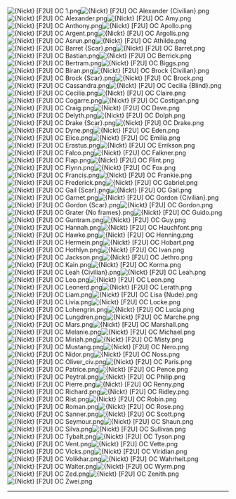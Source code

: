 ![{Nickt} [F2U] OC 1.png](https://raw.githubusercontent.com/Klokinator/FE-Repo/main/Portrait%20Repository/Spriting%20Community%20OC's%20(Grouped%20by%20Artist)/Nickt/%7BNickt%7D%20%5BF2U%5D%20OC%201.png "{Nickt} [F2U] OC 1.png")![{Nickt} [F2U] OC Alexander {Civilian}.png](https://raw.githubusercontent.com/Klokinator/FE-Repo/main/Portrait%20Repository/Spriting%20Community%20OC's%20(Grouped%20by%20Artist)/Nickt/%7BNickt%7D%20%5BF2U%5D%20OC%20Alexander%20(Civilian).png "{Nickt} [F2U] OC Alexander {Civilian}.png")![{Nickt} [F2U] OC Alexander.png](https://raw.githubusercontent.com/Klokinator/FE-Repo/main/Portrait%20Repository/Spriting%20Community%20OC's%20(Grouped%20by%20Artist)/Nickt/%7BNickt%7D%20%5BF2U%5D%20OC%20Alexander.png "{Nickt} [F2U] OC Alexander.png")![{Nickt} [F2U] OC Amy.png](https://raw.githubusercontent.com/Klokinator/FE-Repo/main/Portrait%20Repository/Spriting%20Community%20OC's%20(Grouped%20by%20Artist)/Nickt/%7BNickt%7D%20%5BF2U%5D%20OC%20Amy.png "{Nickt} [F2U] OC Amy.png")![{Nickt} [F2U] OC Anthony.png](https://raw.githubusercontent.com/Klokinator/FE-Repo/main/Portrait%20Repository/Spriting%20Community%20OC's%20(Grouped%20by%20Artist)/Nickt/%7BNickt%7D%20%5BF2U%5D%20OC%20Anthony.png "{Nickt} [F2U] OC Anthony.png")![{Nickt} [F2U] OC Apollo.png](https://raw.githubusercontent.com/Klokinator/FE-Repo/main/Portrait%20Repository/Spriting%20Community%20OC's%20(Grouped%20by%20Artist)/Nickt/%7BNickt%7D%20%5BF2U%5D%20OC%20Apollo.png "{Nickt} [F2U] OC Apollo.png")![{Nickt} [F2U] OC Argent.png](https://raw.githubusercontent.com/Klokinator/FE-Repo/main/Portrait%20Repository/Spriting%20Community%20OC's%20(Grouped%20by%20Artist)/Nickt/%7BNickt%7D%20%5BF2U%5D%20OC%20Argent.png "{Nickt} [F2U] OC Argent.png")![{Nickt} [F2U] OC Argolis.png](https://raw.githubusercontent.com/Klokinator/FE-Repo/main/Portrait%20Repository/Spriting%20Community%20OC's%20(Grouped%20by%20Artist)/Nickt/%7BNickt%7D%20%5BF2U%5D%20OC%20Argolis.png "{Nickt} [F2U] OC Argolis.png")![{Nickt} [F2U] OC Asrun.png](https://raw.githubusercontent.com/Klokinator/FE-Repo/main/Portrait%20Repository/Spriting%20Community%20OC's%20(Grouped%20by%20Artist)/Nickt/%7BNickt%7D%20%5BF2U%5D%20OC%20Asrun.png "{Nickt} [F2U] OC Asrun.png")![{Nickt} [F2U] OC Athilde.png](https://raw.githubusercontent.com/Klokinator/FE-Repo/main/Portrait%20Repository/Spriting%20Community%20OC's%20(Grouped%20by%20Artist)/Nickt/%7BNickt%7D%20%5BF2U%5D%20OC%20Athilde.png "{Nickt} [F2U] OC Athilde.png")![{Nickt} [F2U] OC Barret {Scar}.png](https://raw.githubusercontent.com/Klokinator/FE-Repo/main/Portrait%20Repository/Spriting%20Community%20OC's%20(Grouped%20by%20Artist)/Nickt/%7BNickt%7D%20%5BF2U%5D%20OC%20Barret%20(Scar).png "{Nickt} [F2U] OC Barret {Scar}.png")![{Nickt} [F2U] OC Barret.png](https://raw.githubusercontent.com/Klokinator/FE-Repo/main/Portrait%20Repository/Spriting%20Community%20OC's%20(Grouped%20by%20Artist)/Nickt/%7BNickt%7D%20%5BF2U%5D%20OC%20Barret.png "{Nickt} [F2U] OC Barret.png")![{Nickt} [F2U] OC Bastian.png](https://raw.githubusercontent.com/Klokinator/FE-Repo/main/Portrait%20Repository/Spriting%20Community%20OC's%20(Grouped%20by%20Artist)/Nickt/%7BNickt%7D%20%5BF2U%5D%20OC%20Bastian.png "{Nickt} [F2U] OC Bastian.png")![{Nickt} [F2U] OC Berrick.png](https://raw.githubusercontent.com/Klokinator/FE-Repo/main/Portrait%20Repository/Spriting%20Community%20OC's%20(Grouped%20by%20Artist)/Nickt/%7BNickt%7D%20%5BF2U%5D%20OC%20Berrick.png "{Nickt} [F2U] OC Berrick.png")![{Nickt} [F2U] OC Bertram.png](https://raw.githubusercontent.com/Klokinator/FE-Repo/main/Portrait%20Repository/Spriting%20Community%20OC's%20(Grouped%20by%20Artist)/Nickt/%7BNickt%7D%20%5BF2U%5D%20OC%20Bertram.png "{Nickt} [F2U] OC Bertram.png")![{Nickt} [F2U] OC Biggs.png](https://raw.githubusercontent.com/Klokinator/FE-Repo/main/Portrait%20Repository/Spriting%20Community%20OC's%20(Grouped%20by%20Artist)/Nickt/%7BNickt%7D%20%5BF2U%5D%20OC%20Biggs.png "{Nickt} [F2U] OC Biggs.png")![{Nickt} [F2U] OC Biran.png](https://raw.githubusercontent.com/Klokinator/FE-Repo/main/Portrait%20Repository/Spriting%20Community%20OC's%20(Grouped%20by%20Artist)/Nickt/%7BNickt%7D%20%5BF2U%5D%20OC%20Biran.png "{Nickt} [F2U] OC Biran.png")![{Nickt} [F2U] OC Brock {Civilian}.png](https://raw.githubusercontent.com/Klokinator/FE-Repo/main/Portrait%20Repository/Spriting%20Community%20OC's%20(Grouped%20by%20Artist)/Nickt/%7BNickt%7D%20%5BF2U%5D%20OC%20Brock%20(Civilian).png "{Nickt} [F2U] OC Brock {Civilian}.png")![{Nickt} [F2U] OC Brock {Scar}.png](https://raw.githubusercontent.com/Klokinator/FE-Repo/main/Portrait%20Repository/Spriting%20Community%20OC's%20(Grouped%20by%20Artist)/Nickt/%7BNickt%7D%20%5BF2U%5D%20OC%20Brock%20(Scar).png "{Nickt} [F2U] OC Brock {Scar}.png")![{Nickt} [F2U] OC Brock.png](https://raw.githubusercontent.com/Klokinator/FE-Repo/main/Portrait%20Repository/Spriting%20Community%20OC's%20(Grouped%20by%20Artist)/Nickt/%7BNickt%7D%20%5BF2U%5D%20OC%20Brock.png "{Nickt} [F2U] OC Brock.png")![{Nickt} [F2U] OC Cassandra.png](https://raw.githubusercontent.com/Klokinator/FE-Repo/main/Portrait%20Repository/Spriting%20Community%20OC's%20(Grouped%20by%20Artist)/Nickt/%7BNickt%7D%20%5BF2U%5D%20OC%20Cassandra.png "{Nickt} [F2U] OC Cassandra.png")![{Nickt} [F2U] OC Cecilia {Blind}.png](https://raw.githubusercontent.com/Klokinator/FE-Repo/main/Portrait%20Repository/Spriting%20Community%20OC's%20(Grouped%20by%20Artist)/Nickt/%7BNickt%7D%20%5BF2U%5D%20OC%20Cecilia%20(Blind).png "{Nickt} [F2U] OC Cecilia {Blind}.png")![{Nickt} [F2U] OC Cecilia.png](https://raw.githubusercontent.com/Klokinator/FE-Repo/main/Portrait%20Repository/Spriting%20Community%20OC's%20(Grouped%20by%20Artist)/Nickt/%7BNickt%7D%20%5BF2U%5D%20OC%20Cecilia.png "{Nickt} [F2U] OC Cecilia.png")![{Nickt} [F2U] OC Claire.png](https://raw.githubusercontent.com/Klokinator/FE-Repo/main/Portrait%20Repository/Spriting%20Community%20OC's%20(Grouped%20by%20Artist)/Nickt/%7BNickt%7D%20%5BF2U%5D%20OC%20Claire.png "{Nickt} [F2U] OC Claire.png")![{Nickt} [F2U] OC Cogarre.png](https://raw.githubusercontent.com/Klokinator/FE-Repo/main/Portrait%20Repository/Spriting%20Community%20OC's%20(Grouped%20by%20Artist)/Nickt/%7BNickt%7D%20%5BF2U%5D%20OC%20Cogarre.png "{Nickt} [F2U] OC Cogarre.png")![{Nickt} [F2U] OC Costigan.png](https://raw.githubusercontent.com/Klokinator/FE-Repo/main/Portrait%20Repository/Spriting%20Community%20OC's%20(Grouped%20by%20Artist)/Nickt/%7BNickt%7D%20%5BF2U%5D%20OC%20Costigan.png "{Nickt} [F2U] OC Costigan.png")![{Nickt} [F2U] OC Craig.png](https://raw.githubusercontent.com/Klokinator/FE-Repo/main/Portrait%20Repository/Spriting%20Community%20OC's%20(Grouped%20by%20Artist)/Nickt/%7BNickt%7D%20%5BF2U%5D%20OC%20Craig.png "{Nickt} [F2U] OC Craig.png")![{Nickt} [F2U] OC Dave.png](https://raw.githubusercontent.com/Klokinator/FE-Repo/main/Portrait%20Repository/Spriting%20Community%20OC's%20(Grouped%20by%20Artist)/Nickt/%7BNickt%7D%20%5BF2U%5D%20OC%20Dave.png "{Nickt} [F2U] OC Dave.png")![{Nickt} [F2U] OC Delyth.png](https://raw.githubusercontent.com/Klokinator/FE-Repo/main/Portrait%20Repository/Spriting%20Community%20OC's%20(Grouped%20by%20Artist)/Nickt/%7BNickt%7D%20%5BF2U%5D%20OC%20Delyth.png "{Nickt} [F2U] OC Delyth.png")![{Nickt} [F2U] OC Dolph.png](https://raw.githubusercontent.com/Klokinator/FE-Repo/main/Portrait%20Repository/Spriting%20Community%20OC's%20(Grouped%20by%20Artist)/Nickt/%7BNickt%7D%20%5BF2U%5D%20OC%20Dolph.png "{Nickt} [F2U] OC Dolph.png")![{Nickt} [F2U] OC Drake {Scar}.png](https://raw.githubusercontent.com/Klokinator/FE-Repo/main/Portrait%20Repository/Spriting%20Community%20OC's%20(Grouped%20by%20Artist)/Nickt/%7BNickt%7D%20%5BF2U%5D%20OC%20Drake%20(Scar).png "{Nickt} [F2U] OC Drake {Scar}.png")![{Nickt} [F2U] OC Drake.png](https://raw.githubusercontent.com/Klokinator/FE-Repo/main/Portrait%20Repository/Spriting%20Community%20OC's%20(Grouped%20by%20Artist)/Nickt/%7BNickt%7D%20%5BF2U%5D%20OC%20Drake.png "{Nickt} [F2U] OC Drake.png")![{Nickt} [F2U] OC Dyne.png](https://raw.githubusercontent.com/Klokinator/FE-Repo/main/Portrait%20Repository/Spriting%20Community%20OC's%20(Grouped%20by%20Artist)/Nickt/%7BNickt%7D%20%5BF2U%5D%20OC%20Dyne.png "{Nickt} [F2U] OC Dyne.png")![{Nickt} [F2U] OC Eden.png](https://raw.githubusercontent.com/Klokinator/FE-Repo/main/Portrait%20Repository/Spriting%20Community%20OC's%20(Grouped%20by%20Artist)/Nickt/%7BNickt%7D%20%5BF2U%5D%20OC%20Eden.png "{Nickt} [F2U] OC Eden.png")![{Nickt} [F2U] OC Elice.png](https://raw.githubusercontent.com/Klokinator/FE-Repo/main/Portrait%20Repository/Spriting%20Community%20OC's%20(Grouped%20by%20Artist)/Nickt/%7BNickt%7D%20%5BF2U%5D%20OC%20Elice.png "{Nickt} [F2U] OC Elice.png")![{Nickt} [F2U] OC Emilia.png](https://raw.githubusercontent.com/Klokinator/FE-Repo/main/Portrait%20Repository/Spriting%20Community%20OC's%20(Grouped%20by%20Artist)/Nickt/%7BNickt%7D%20%5BF2U%5D%20OC%20Emilia.png "{Nickt} [F2U] OC Emilia.png")![{Nickt} [F2U] OC Erastus.png](https://raw.githubusercontent.com/Klokinator/FE-Repo/main/Portrait%20Repository/Spriting%20Community%20OC's%20(Grouped%20by%20Artist)/Nickt/%7BNickt%7D%20%5BF2U%5D%20OC%20Erastus.png "{Nickt} [F2U] OC Erastus.png")![{Nickt} [F2U] OC Errikson.png](https://raw.githubusercontent.com/Klokinator/FE-Repo/main/Portrait%20Repository/Spriting%20Community%20OC's%20(Grouped%20by%20Artist)/Nickt/%7BNickt%7D%20%5BF2U%5D%20OC%20Errikson.png "{Nickt} [F2U] OC Errikson.png")![{Nickt} [F2U] OC Falco.png](https://raw.githubusercontent.com/Klokinator/FE-Repo/main/Portrait%20Repository/Spriting%20Community%20OC's%20(Grouped%20by%20Artist)/Nickt/%7BNickt%7D%20%5BF2U%5D%20OC%20Falco.png "{Nickt} [F2U] OC Falco.png")![{Nickt} [F2U] OC Falkner.png](https://raw.githubusercontent.com/Klokinator/FE-Repo/main/Portrait%20Repository/Spriting%20Community%20OC's%20(Grouped%20by%20Artist)/Nickt/%7BNickt%7D%20%5BF2U%5D%20OC%20Falkner.png "{Nickt} [F2U] OC Falkner.png")![{Nickt} [F2U] OC Flap.png](https://raw.githubusercontent.com/Klokinator/FE-Repo/main/Portrait%20Repository/Spriting%20Community%20OC's%20(Grouped%20by%20Artist)/Nickt/%7BNickt%7D%20%5BF2U%5D%20OC%20Flap.png "{Nickt} [F2U] OC Flap.png")![{Nickt} [F2U] OC Flint.png](https://raw.githubusercontent.com/Klokinator/FE-Repo/main/Portrait%20Repository/Spriting%20Community%20OC's%20(Grouped%20by%20Artist)/Nickt/%7BNickt%7D%20%5BF2U%5D%20OC%20Flint.png "{Nickt} [F2U] OC Flint.png")![{Nickt} [F2U] OC Flynn.png](https://raw.githubusercontent.com/Klokinator/FE-Repo/main/Portrait%20Repository/Spriting%20Community%20OC's%20(Grouped%20by%20Artist)/Nickt/%7BNickt%7D%20%5BF2U%5D%20OC%20Flynn.png "{Nickt} [F2U] OC Flynn.png")![{Nickt} [F2U] OC Fox.png](https://raw.githubusercontent.com/Klokinator/FE-Repo/main/Portrait%20Repository/Spriting%20Community%20OC's%20(Grouped%20by%20Artist)/Nickt/%7BNickt%7D%20%5BF2U%5D%20OC%20Fox.png "{Nickt} [F2U] OC Fox.png")![{Nickt} [F2U] OC Francis.png](https://raw.githubusercontent.com/Klokinator/FE-Repo/main/Portrait%20Repository/Spriting%20Community%20OC's%20(Grouped%20by%20Artist)/Nickt/%7BNickt%7D%20%5BF2U%5D%20OC%20Francis.png "{Nickt} [F2U] OC Francis.png")![{Nickt} [F2U] OC Frankie.png](https://raw.githubusercontent.com/Klokinator/FE-Repo/main/Portrait%20Repository/Spriting%20Community%20OC's%20(Grouped%20by%20Artist)/Nickt/%7BNickt%7D%20%5BF2U%5D%20OC%20Frankie.png "{Nickt} [F2U] OC Frankie.png")![{Nickt} [F2U] OC Frederick.png](https://raw.githubusercontent.com/Klokinator/FE-Repo/main/Portrait%20Repository/Spriting%20Community%20OC's%20(Grouped%20by%20Artist)/Nickt/%7BNickt%7D%20%5BF2U%5D%20OC%20Frederick.png "{Nickt} [F2U] OC Frederick.png")![{Nickt} [F2U] OC Gabriel.png](https://raw.githubusercontent.com/Klokinator/FE-Repo/main/Portrait%20Repository/Spriting%20Community%20OC's%20(Grouped%20by%20Artist)/Nickt/%7BNickt%7D%20%5BF2U%5D%20OC%20Gabriel.png "{Nickt} [F2U] OC Gabriel.png")![{Nickt} [F2U] OC Gail {Scar}.png](https://raw.githubusercontent.com/Klokinator/FE-Repo/main/Portrait%20Repository/Spriting%20Community%20OC's%20(Grouped%20by%20Artist)/Nickt/%7BNickt%7D%20%5BF2U%5D%20OC%20Gail%20(Scar).png "{Nickt} [F2U] OC Gail {Scar}.png")![{Nickt} [F2U] OC Gail.png](https://raw.githubusercontent.com/Klokinator/FE-Repo/main/Portrait%20Repository/Spriting%20Community%20OC's%20(Grouped%20by%20Artist)/Nickt/%7BNickt%7D%20%5BF2U%5D%20OC%20Gail.png "{Nickt} [F2U] OC Gail.png")![{Nickt} [F2U] OC Garnet.png](https://raw.githubusercontent.com/Klokinator/FE-Repo/main/Portrait%20Repository/Spriting%20Community%20OC's%20(Grouped%20by%20Artist)/Nickt/%7BNickt%7D%20%5BF2U%5D%20OC%20Garnet.png "{Nickt} [F2U] OC Garnet.png")![{Nickt} [F2U] OC Gordon {Civilian}.png](https://raw.githubusercontent.com/Klokinator/FE-Repo/main/Portrait%20Repository/Spriting%20Community%20OC's%20(Grouped%20by%20Artist)/Nickt/%7BNickt%7D%20%5BF2U%5D%20OC%20Gordon%20(Civilian).png "{Nickt} [F2U] OC Gordon {Civilian}.png")![{Nickt} [F2U] OC Gordon {Scar}.png](https://raw.githubusercontent.com/Klokinator/FE-Repo/main/Portrait%20Repository/Spriting%20Community%20OC's%20(Grouped%20by%20Artist)/Nickt/%7BNickt%7D%20%5BF2U%5D%20OC%20Gordon%20(Scar).png "{Nickt} [F2U] OC Gordon {Scar}.png")![{Nickt} [F2U] OC Gordon.png](https://raw.githubusercontent.com/Klokinator/FE-Repo/main/Portrait%20Repository/Spriting%20Community%20OC's%20(Grouped%20by%20Artist)/Nickt/%7BNickt%7D%20%5BF2U%5D%20OC%20Gordon.png "{Nickt} [F2U] OC Gordon.png")![{Nickt} [F2U] OC Grater {No frames}.png](https://raw.githubusercontent.com/Klokinator/FE-Repo/main/Portrait%20Repository/Spriting%20Community%20OC's%20(Grouped%20by%20Artist)/Nickt/%7BNickt%7D%20%5BF2U%5D%20OC%20Grater%20(No%20frames).png "{Nickt} [F2U] OC Grater {No frames}.png")![{Nickt} [F2U] OC Guido.png](https://raw.githubusercontent.com/Klokinator/FE-Repo/main/Portrait%20Repository/Spriting%20Community%20OC's%20(Grouped%20by%20Artist)/Nickt/%7BNickt%7D%20%5BF2U%5D%20OC%20Guido.png "{Nickt} [F2U] OC Guido.png")![{Nickt} [F2U] OC Guntram.png](https://raw.githubusercontent.com/Klokinator/FE-Repo/main/Portrait%20Repository/Spriting%20Community%20OC's%20(Grouped%20by%20Artist)/Nickt/%7BNickt%7D%20%5BF2U%5D%20OC%20Guntram.png "{Nickt} [F2U] OC Guntram.png")![{Nickt} [F2U] OC Guy.png](https://raw.githubusercontent.com/Klokinator/FE-Repo/main/Portrait%20Repository/Spriting%20Community%20OC's%20(Grouped%20by%20Artist)/Nickt/%7BNickt%7D%20%5BF2U%5D%20OC%20Guy.png "{Nickt} [F2U] OC Guy.png")![{Nickt} [F2U] OC Hannah.png](https://raw.githubusercontent.com/Klokinator/FE-Repo/main/Portrait%20Repository/Spriting%20Community%20OC's%20(Grouped%20by%20Artist)/Nickt/%7BNickt%7D%20%5BF2U%5D%20OC%20Hannah.png "{Nickt} [F2U] OC Hannah.png")![{Nickt} [F2U] OC Hauchfont.png](https://raw.githubusercontent.com/Klokinator/FE-Repo/main/Portrait%20Repository/Spriting%20Community%20OC's%20(Grouped%20by%20Artist)/Nickt/%7BNickt%7D%20%5BF2U%5D%20OC%20Hauchfont.png "{Nickt} [F2U] OC Hauchfont.png")![{Nickt} [F2U] OC Hawke.png](https://raw.githubusercontent.com/Klokinator/FE-Repo/main/Portrait%20Repository/Spriting%20Community%20OC's%20(Grouped%20by%20Artist)/Nickt/%7BNickt%7D%20%5BF2U%5D%20OC%20Hawke.png "{Nickt} [F2U] OC Hawke.png")![{Nickt} [F2U] OC Henning.png](https://raw.githubusercontent.com/Klokinator/FE-Repo/main/Portrait%20Repository/Spriting%20Community%20OC's%20(Grouped%20by%20Artist)/Nickt/%7BNickt%7D%20%5BF2U%5D%20OC%20Henning.png "{Nickt} [F2U] OC Henning.png")![{Nickt} [F2U] OC Hermein.png](https://raw.githubusercontent.com/Klokinator/FE-Repo/main/Portrait%20Repository/Spriting%20Community%20OC's%20(Grouped%20by%20Artist)/Nickt/%7BNickt%7D%20%5BF2U%5D%20OC%20Hermein.png "{Nickt} [F2U] OC Hermein.png")![{Nickt} [F2U] OC Hobart.png](https://raw.githubusercontent.com/Klokinator/FE-Repo/main/Portrait%20Repository/Spriting%20Community%20OC's%20(Grouped%20by%20Artist)/Nickt/%7BNickt%7D%20%5BF2U%5D%20OC%20Hobart.png "{Nickt} [F2U] OC Hobart.png")![{Nickt} [F2U] OC Hothlyn.png](https://raw.githubusercontent.com/Klokinator/FE-Repo/main/Portrait%20Repository/Spriting%20Community%20OC's%20(Grouped%20by%20Artist)/Nickt/%7BNickt%7D%20%5BF2U%5D%20OC%20Hothlyn.png "{Nickt} [F2U] OC Hothlyn.png")![{Nickt} [F2U] OC Ivan.png](https://raw.githubusercontent.com/Klokinator/FE-Repo/main/Portrait%20Repository/Spriting%20Community%20OC's%20(Grouped%20by%20Artist)/Nickt/%7BNickt%7D%20%5BF2U%5D%20OC%20Ivan.png "{Nickt} [F2U] OC Ivan.png")![{Nickt} [F2U] OC Jackson.png](https://raw.githubusercontent.com/Klokinator/FE-Repo/main/Portrait%20Repository/Spriting%20Community%20OC's%20(Grouped%20by%20Artist)/Nickt/%7BNickt%7D%20%5BF2U%5D%20OC%20Jackson.png "{Nickt} [F2U] OC Jackson.png")![{Nickt} [F2U] OC Jethro.png](https://raw.githubusercontent.com/Klokinator/FE-Repo/main/Portrait%20Repository/Spriting%20Community%20OC's%20(Grouped%20by%20Artist)/Nickt/%7BNickt%7D%20%5BF2U%5D%20OC%20Jethro.png "{Nickt} [F2U] OC Jethro.png")![{Nickt} [F2U] OC Kain.png](https://raw.githubusercontent.com/Klokinator/FE-Repo/main/Portrait%20Repository/Spriting%20Community%20OC's%20(Grouped%20by%20Artist)/Nickt/%7BNickt%7D%20%5BF2U%5D%20OC%20Kain.png "{Nickt} [F2U] OC Kain.png")![{Nickt} [F2U] OC Korma.png](https://raw.githubusercontent.com/Klokinator/FE-Repo/main/Portrait%20Repository/Spriting%20Community%20OC's%20(Grouped%20by%20Artist)/Nickt/%7BNickt%7D%20%5BF2U%5D%20OC%20Korma.png "{Nickt} [F2U] OC Korma.png")![{Nickt} [F2U] OC Leah {Civilian}.png](https://raw.githubusercontent.com/Klokinator/FE-Repo/main/Portrait%20Repository/Spriting%20Community%20OC's%20(Grouped%20by%20Artist)/Nickt/%7BNickt%7D%20%5BF2U%5D%20OC%20Leah%20(Civilian).png "{Nickt} [F2U] OC Leah {Civilian}.png")![{Nickt} [F2U] OC Leah.png](https://raw.githubusercontent.com/Klokinator/FE-Repo/main/Portrait%20Repository/Spriting%20Community%20OC's%20(Grouped%20by%20Artist)/Nickt/%7BNickt%7D%20%5BF2U%5D%20OC%20Leah.png "{Nickt} [F2U] OC Leah.png")![{Nickt} [F2U] OC Leo.png](https://raw.githubusercontent.com/Klokinator/FE-Repo/main/Portrait%20Repository/Spriting%20Community%20OC's%20(Grouped%20by%20Artist)/Nickt/%7BNickt%7D%20%5BF2U%5D%20OC%20Leo.png "{Nickt} [F2U] OC Leo.png")![{Nickt} [F2U] OC Leon.png](https://raw.githubusercontent.com/Klokinator/FE-Repo/main/Portrait%20Repository/Spriting%20Community%20OC's%20(Grouped%20by%20Artist)/Nickt/%7BNickt%7D%20%5BF2U%5D%20OC%20Leon.png "{Nickt} [F2U] OC Leon.png")![{Nickt} [F2U] OC Leonerd.png](https://raw.githubusercontent.com/Klokinator/FE-Repo/main/Portrait%20Repository/Spriting%20Community%20OC's%20(Grouped%20by%20Artist)/Nickt/%7BNickt%7D%20%5BF2U%5D%20OC%20Leonerd.png "{Nickt} [F2U] OC Leonerd.png")![{Nickt} [F2U] OC Lerath.png](https://raw.githubusercontent.com/Klokinator/FE-Repo/main/Portrait%20Repository/Spriting%20Community%20OC's%20(Grouped%20by%20Artist)/Nickt/%7BNickt%7D%20%5BF2U%5D%20OC%20Lerath.png "{Nickt} [F2U] OC Lerath.png")![{Nickt} [F2U] OC Liam.png](https://raw.githubusercontent.com/Klokinator/FE-Repo/main/Portrait%20Repository/Spriting%20Community%20OC's%20(Grouped%20by%20Artist)/Nickt/%7BNickt%7D%20%5BF2U%5D%20OC%20Liam.png "{Nickt} [F2U] OC Liam.png")![{Nickt} [F2U] OC Lisa {Nude}.png](https://raw.githubusercontent.com/Klokinator/FE-Repo/main/Portrait%20Repository/Spriting%20Community%20OC's%20(Grouped%20by%20Artist)/Nickt/%7BNickt%7D%20%5BF2U%5D%20OC%20Lisa%20(Nude).png "{Nickt} [F2U] OC Lisa {Nude}.png")![{Nickt} [F2U] OC Livia.png](https://raw.githubusercontent.com/Klokinator/FE-Repo/main/Portrait%20Repository/Spriting%20Community%20OC's%20(Grouped%20by%20Artist)/Nickt/%7BNickt%7D%20%5BF2U%5D%20OC%20Livia.png "{Nickt} [F2U] OC Livia.png")![{Nickt} [F2U] OC Locke.png](https://raw.githubusercontent.com/Klokinator/FE-Repo/main/Portrait%20Repository/Spriting%20Community%20OC's%20(Grouped%20by%20Artist)/Nickt/%7BNickt%7D%20%5BF2U%5D%20OC%20Locke.png "{Nickt} [F2U] OC Locke.png")![{Nickt} [F2U] OC Lohengrin.png](https://raw.githubusercontent.com/Klokinator/FE-Repo/main/Portrait%20Repository/Spriting%20Community%20OC's%20(Grouped%20by%20Artist)/Nickt/%7BNickt%7D%20%5BF2U%5D%20OC%20Lohengrin.png "{Nickt} [F2U] OC Lohengrin.png")![{Nickt} [F2U] OC Lucia.png](https://raw.githubusercontent.com/Klokinator/FE-Repo/main/Portrait%20Repository/Spriting%20Community%20OC's%20(Grouped%20by%20Artist)/Nickt/%7BNickt%7D%20%5BF2U%5D%20OC%20Lucia.png "{Nickt} [F2U] OC Lucia.png")![{Nickt} [F2U] OC Lungdren.png](https://raw.githubusercontent.com/Klokinator/FE-Repo/main/Portrait%20Repository/Spriting%20Community%20OC's%20(Grouped%20by%20Artist)/Nickt/%7BNickt%7D%20%5BF2U%5D%20OC%20Lungdren.png "{Nickt} [F2U] OC Lungdren.png")![{Nickt} [F2U] OC Marche.png](https://raw.githubusercontent.com/Klokinator/FE-Repo/main/Portrait%20Repository/Spriting%20Community%20OC's%20(Grouped%20by%20Artist)/Nickt/%7BNickt%7D%20%5BF2U%5D%20OC%20Marche.png "{Nickt} [F2U] OC Marche.png")![{Nickt} [F2U] OC Mars.png](https://raw.githubusercontent.com/Klokinator/FE-Repo/main/Portrait%20Repository/Spriting%20Community%20OC's%20(Grouped%20by%20Artist)/Nickt/%7BNickt%7D%20%5BF2U%5D%20OC%20Mars.png "{Nickt} [F2U] OC Mars.png")![{Nickt} [F2U] OC Marshall.png](https://raw.githubusercontent.com/Klokinator/FE-Repo/main/Portrait%20Repository/Spriting%20Community%20OC's%20(Grouped%20by%20Artist)/Nickt/%7BNickt%7D%20%5BF2U%5D%20OC%20Marshall.png "{Nickt} [F2U] OC Marshall.png")![{Nickt} [F2U] OC Melanie.png](https://raw.githubusercontent.com/Klokinator/FE-Repo/main/Portrait%20Repository/Spriting%20Community%20OC's%20(Grouped%20by%20Artist)/Nickt/%7BNickt%7D%20%5BF2U%5D%20OC%20Melanie.png "{Nickt} [F2U] OC Melanie.png")![{Nickt} [F2U] OC Michael.png](https://raw.githubusercontent.com/Klokinator/FE-Repo/main/Portrait%20Repository/Spriting%20Community%20OC's%20(Grouped%20by%20Artist)/Nickt/%7BNickt%7D%20%5BF2U%5D%20OC%20Michael.png "{Nickt} [F2U] OC Michael.png")![{Nickt} [F2U] OC Miriah.png](https://raw.githubusercontent.com/Klokinator/FE-Repo/main/Portrait%20Repository/Spriting%20Community%20OC's%20(Grouped%20by%20Artist)/Nickt/%7BNickt%7D%20%5BF2U%5D%20OC%20Miriah.png "{Nickt} [F2U] OC Miriah.png")![{Nickt} [F2U] OC Misty.png](https://raw.githubusercontent.com/Klokinator/FE-Repo/main/Portrait%20Repository/Spriting%20Community%20OC's%20(Grouped%20by%20Artist)/Nickt/%7BNickt%7D%20%5BF2U%5D%20OC%20Misty.png "{Nickt} [F2U] OC Misty.png")![{Nickt} [F2U] OC Mustang.png](https://raw.githubusercontent.com/Klokinator/FE-Repo/main/Portrait%20Repository/Spriting%20Community%20OC's%20(Grouped%20by%20Artist)/Nickt/%7BNickt%7D%20%5BF2U%5D%20OC%20Mustang.png "{Nickt} [F2U] OC Mustang.png")![{Nickt} [F2U] OC Nero.png](https://raw.githubusercontent.com/Klokinator/FE-Repo/main/Portrait%20Repository/Spriting%20Community%20OC's%20(Grouped%20by%20Artist)/Nickt/%7BNickt%7D%20%5BF2U%5D%20OC%20Nero.png "{Nickt} [F2U] OC Nero.png")![{Nickt} [F2U] OC Nidor.png](https://raw.githubusercontent.com/Klokinator/FE-Repo/main/Portrait%20Repository/Spriting%20Community%20OC's%20(Grouped%20by%20Artist)/Nickt/%7BNickt%7D%20%5BF2U%5D%20OC%20Nidor.png "{Nickt} [F2U] OC Nidor.png")![{Nickt} [F2U] OC Noss.png](https://raw.githubusercontent.com/Klokinator/FE-Repo/main/Portrait%20Repository/Spriting%20Community%20OC's%20(Grouped%20by%20Artist)/Nickt/%7BNickt%7D%20%5BF2U%5D%20OC%20Noss.png "{Nickt} [F2U] OC Noss.png")![{Nickt} [F2U] OC Oliver_civ.png](https://raw.githubusercontent.com/Klokinator/FE-Repo/main/Portrait%20Repository/Spriting%20Community%20OC's%20(Grouped%20by%20Artist)/Nickt/%7BNickt%7D%20%5BF2U%5D%20OC%20Oliver_civ.png "{Nickt} [F2U] OC Oliver_civ.png")![{Nickt} [F2U] OC Paris.png](https://raw.githubusercontent.com/Klokinator/FE-Repo/main/Portrait%20Repository/Spriting%20Community%20OC's%20(Grouped%20by%20Artist)/Nickt/%7BNickt%7D%20%5BF2U%5D%20OC%20Paris.png "{Nickt} [F2U] OC Paris.png")![{Nickt} [F2U] OC Patrice.png](https://raw.githubusercontent.com/Klokinator/FE-Repo/main/Portrait%20Repository/Spriting%20Community%20OC's%20(Grouped%20by%20Artist)/Nickt/%7BNickt%7D%20%5BF2U%5D%20OC%20Patrice.png "{Nickt} [F2U] OC Patrice.png")![{Nickt} [F2U] OC Pence.png](https://raw.githubusercontent.com/Klokinator/FE-Repo/main/Portrait%20Repository/Spriting%20Community%20OC's%20(Grouped%20by%20Artist)/Nickt/%7BNickt%7D%20%5BF2U%5D%20OC%20Pence.png "{Nickt} [F2U] OC Pence.png")![{Nickt} [F2U] OC Peytral.png](https://raw.githubusercontent.com/Klokinator/FE-Repo/main/Portrait%20Repository/Spriting%20Community%20OC's%20(Grouped%20by%20Artist)/Nickt/%7BNickt%7D%20%5BF2U%5D%20OC%20Peytral.png "{Nickt} [F2U] OC Peytral.png")![{Nickt} [F2U] OC Philip.png](https://raw.githubusercontent.com/Klokinator/FE-Repo/main/Portrait%20Repository/Spriting%20Community%20OC's%20(Grouped%20by%20Artist)/Nickt/%7BNickt%7D%20%5BF2U%5D%20OC%20Philip.png "{Nickt} [F2U] OC Philip.png")![{Nickt} [F2U] OC Pierre.png](https://raw.githubusercontent.com/Klokinator/FE-Repo/main/Portrait%20Repository/Spriting%20Community%20OC's%20(Grouped%20by%20Artist)/Nickt/%7BNickt%7D%20%5BF2U%5D%20OC%20Pierre.png "{Nickt} [F2U] OC Pierre.png")![{Nickt} [F2U] OC Renny.png](https://raw.githubusercontent.com/Klokinator/FE-Repo/main/Portrait%20Repository/Spriting%20Community%20OC's%20(Grouped%20by%20Artist)/Nickt/%7BNickt%7D%20%5BF2U%5D%20OC%20Renny.png "{Nickt} [F2U] OC Renny.png")![{Nickt} [F2U] OC Richard.png](https://raw.githubusercontent.com/Klokinator/FE-Repo/main/Portrait%20Repository/Spriting%20Community%20OC's%20(Grouped%20by%20Artist)/Nickt/%7BNickt%7D%20%5BF2U%5D%20OC%20Richard.png "{Nickt} [F2U] OC Richard.png")![{Nickt} [F2U] OC Ridley.png](https://raw.githubusercontent.com/Klokinator/FE-Repo/main/Portrait%20Repository/Spriting%20Community%20OC's%20(Grouped%20by%20Artist)/Nickt/%7BNickt%7D%20%5BF2U%5D%20OC%20Ridley.png "{Nickt} [F2U] OC Ridley.png")![{Nickt} [F2U] OC Rist.png](https://raw.githubusercontent.com/Klokinator/FE-Repo/main/Portrait%20Repository/Spriting%20Community%20OC's%20(Grouped%20by%20Artist)/Nickt/%7BNickt%7D%20%5BF2U%5D%20OC%20Rist.png "{Nickt} [F2U] OC Rist.png")![{Nickt} [F2U] OC Robin.png](https://raw.githubusercontent.com/Klokinator/FE-Repo/main/Portrait%20Repository/Spriting%20Community%20OC's%20(Grouped%20by%20Artist)/Nickt/%7BNickt%7D%20%5BF2U%5D%20OC%20Robin.png "{Nickt} [F2U] OC Robin.png")![{Nickt} [F2U] OC Roman.png](https://raw.githubusercontent.com/Klokinator/FE-Repo/main/Portrait%20Repository/Spriting%20Community%20OC's%20(Grouped%20by%20Artist)/Nickt/%7BNickt%7D%20%5BF2U%5D%20OC%20Roman.png "{Nickt} [F2U] OC Roman.png")![{Nickt} [F2U] OC Rose.png](https://raw.githubusercontent.com/Klokinator/FE-Repo/main/Portrait%20Repository/Spriting%20Community%20OC's%20(Grouped%20by%20Artist)/Nickt/%7BNickt%7D%20%5BF2U%5D%20OC%20Rose.png "{Nickt} [F2U] OC Rose.png")![{Nickt} [F2U] OC Sanner.png](https://raw.githubusercontent.com/Klokinator/FE-Repo/main/Portrait%20Repository/Spriting%20Community%20OC's%20(Grouped%20by%20Artist)/Nickt/%7BNickt%7D%20%5BF2U%5D%20OC%20Sanner.png "{Nickt} [F2U] OC Sanner.png")![{Nickt} [F2U] OC Scott.png](https://raw.githubusercontent.com/Klokinator/FE-Repo/main/Portrait%20Repository/Spriting%20Community%20OC's%20(Grouped%20by%20Artist)/Nickt/%7BNickt%7D%20%5BF2U%5D%20OC%20Scott.png "{Nickt} [F2U] OC Scott.png")![{Nickt} [F2U] OC Seymour.png](https://raw.githubusercontent.com/Klokinator/FE-Repo/main/Portrait%20Repository/Spriting%20Community%20OC's%20(Grouped%20by%20Artist)/Nickt/%7BNickt%7D%20%5BF2U%5D%20OC%20Seymour.png "{Nickt} [F2U] OC Seymour.png")![{Nickt} [F2U] OC Shaun.png](https://raw.githubusercontent.com/Klokinator/FE-Repo/main/Portrait%20Repository/Spriting%20Community%20OC's%20(Grouped%20by%20Artist)/Nickt/%7BNickt%7D%20%5BF2U%5D%20OC%20Shaun.png "{Nickt} [F2U] OC Shaun.png")![{Nickt} [F2U] OC Silva.png](https://raw.githubusercontent.com/Klokinator/FE-Repo/main/Portrait%20Repository/Spriting%20Community%20OC's%20(Grouped%20by%20Artist)/Nickt/%7BNickt%7D%20%5BF2U%5D%20OC%20Silva.png "{Nickt} [F2U] OC Silva.png")![{Nickt} [F2U] OC Sullivan.png](https://raw.githubusercontent.com/Klokinator/FE-Repo/main/Portrait%20Repository/Spriting%20Community%20OC's%20(Grouped%20by%20Artist)/Nickt/%7BNickt%7D%20%5BF2U%5D%20OC%20Sullivan.png "{Nickt} [F2U] OC Sullivan.png")![{Nickt} [F2U] OC Tybalt.png](https://raw.githubusercontent.com/Klokinator/FE-Repo/main/Portrait%20Repository/Spriting%20Community%20OC's%20(Grouped%20by%20Artist)/Nickt/%7BNickt%7D%20%5BF2U%5D%20OC%20Tybalt.png "{Nickt} [F2U] OC Tybalt.png")![{Nickt} [F2U] OC Tyson.png](https://raw.githubusercontent.com/Klokinator/FE-Repo/main/Portrait%20Repository/Spriting%20Community%20OC's%20(Grouped%20by%20Artist)/Nickt/%7BNickt%7D%20%5BF2U%5D%20OC%20Tyson.png "{Nickt} [F2U] OC Tyson.png")![{Nickt} [F2U] OC Vent.png](https://raw.githubusercontent.com/Klokinator/FE-Repo/main/Portrait%20Repository/Spriting%20Community%20OC's%20(Grouped%20by%20Artist)/Nickt/%7BNickt%7D%20%5BF2U%5D%20OC%20Vent.png "{Nickt} [F2U] OC Vent.png")![{Nickt} [F2U] OC Vette.png](https://raw.githubusercontent.com/Klokinator/FE-Repo/main/Portrait%20Repository/Spriting%20Community%20OC's%20(Grouped%20by%20Artist)/Nickt/%7BNickt%7D%20%5BF2U%5D%20OC%20Vette.png "{Nickt} [F2U] OC Vette.png")![{Nickt} [F2U] OC Vicks.png](https://raw.githubusercontent.com/Klokinator/FE-Repo/main/Portrait%20Repository/Spriting%20Community%20OC's%20(Grouped%20by%20Artist)/Nickt/%7BNickt%7D%20%5BF2U%5D%20OC%20Vicks.png "{Nickt} [F2U] OC Vicks.png")![{Nickt} [F2U] OC Viridian.png](https://raw.githubusercontent.com/Klokinator/FE-Repo/main/Portrait%20Repository/Spriting%20Community%20OC's%20(Grouped%20by%20Artist)/Nickt/%7BNickt%7D%20%5BF2U%5D%20OC%20Viridian.png "{Nickt} [F2U] OC Viridian.png")![{Nickt} [F2U] OC Volikhar.png](https://raw.githubusercontent.com/Klokinator/FE-Repo/main/Portrait%20Repository/Spriting%20Community%20OC's%20(Grouped%20by%20Artist)/Nickt/%7BNickt%7D%20%5BF2U%5D%20OC%20Volikhar.png "{Nickt} [F2U] OC Volikhar.png")![{Nickt} [F2U] OC Wahrheit.png](https://raw.githubusercontent.com/Klokinator/FE-Repo/main/Portrait%20Repository/Spriting%20Community%20OC's%20(Grouped%20by%20Artist)/Nickt/%7BNickt%7D%20%5BF2U%5D%20OC%20Wahrheit.png "{Nickt} [F2U] OC Wahrheit.png")![{Nickt} [F2U] OC Walter.png](https://raw.githubusercontent.com/Klokinator/FE-Repo/main/Portrait%20Repository/Spriting%20Community%20OC's%20(Grouped%20by%20Artist)/Nickt/%7BNickt%7D%20%5BF2U%5D%20OC%20Walter.png "{Nickt} [F2U] OC Walter.png")![{Nickt} [F2U] OC Wyrm.png](https://raw.githubusercontent.com/Klokinator/FE-Repo/main/Portrait%20Repository/Spriting%20Community%20OC's%20(Grouped%20by%20Artist)/Nickt/%7BNickt%7D%20%5BF2U%5D%20OC%20Wyrm.png "{Nickt} [F2U] OC Wyrm.png")![{Nickt} [F2U] OC Zed.png](https://raw.githubusercontent.com/Klokinator/FE-Repo/main/Portrait%20Repository/Spriting%20Community%20OC's%20(Grouped%20by%20Artist)/Nickt/%7BNickt%7D%20%5BF2U%5D%20OC%20Zed.png "{Nickt} [F2U] OC Zed.png")![{Nickt} [F2U] OC Zenith.png](https://raw.githubusercontent.com/Klokinator/FE-Repo/main/Portrait%20Repository/Spriting%20Community%20OC's%20(Grouped%20by%20Artist)/Nickt/%7BNickt%7D%20%5BF2U%5D%20OC%20Zenith.png "{Nickt} [F2U] OC Zenith.png")![{Nickt} [F2U] OC Zwei.png](https://raw.githubusercontent.com/Klokinator/FE-Repo/main/Portrait%20Repository/Spriting%20Community%20OC's%20(Grouped%20by%20Artist)/Nickt/%7BNickt%7D%20%5BF2U%5D%20OC%20Zwei.png "{Nickt} [F2U] OC Zwei.png")



----

